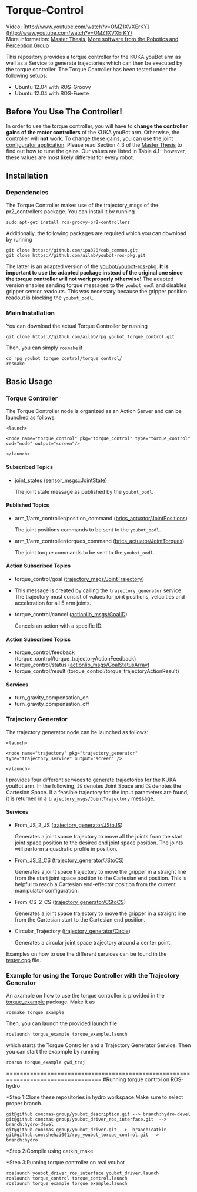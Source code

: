 Torque-Control
==============

Video: [http://www.youtube.com/watch?v=OMZ1XVXErKY](http://www.youtube.com/watch?v=OMZ1XVXErKY)  
More information: [Master Thesis](http://rpg.ifi.uzh.ch/docs/theses/Benjamin_Keiser_Torque_Control_2013.pdf), [More software from the Robotics and Perception Group](http://rpg.ifi.uzh.ch/software_datasets.html)

This repository provides a torque controller for the KUKA youBot arm as well as a Service to generate trajectories which can then be executed by the torque controller. The Torque Controller has been tested under the following setups:

* Ubuntu 12.04 with ROS-Groovy
* Ubuntu 12.04 with ROS-Fuerte

Before You Use The Controller!
------------------------------

In order to use the torque controller, you will have to **change the controller gains of the motor controllers** of the KUKA youBot arm. Otherwise, the controller will **not** work. To change these gains, you can use the [joint configurator application](https://github.com/youbot/youbot_applications/tree/master/joint_configurator). Please read Section 4.3 of the [Master Thesis](http://rpg.ifi.uzh.ch/docs/theses/Benjamin_Keiser_Torque_Control_2013.pdf) to find out how to tune the gains. Our values are listed in Table 4.1--however, these values are most likely different for every robot. 


Installation
------------

### Dependencies

The Torque Controller makes use of the trajectory_msgs of the pr2_controllers package. You can install it by running

    sudo apt-get install ros-groovy-pr2-controllers
    
Additionally, the following packages are required which you can download by running

    git clone https://github.com/ipa320/cob_common.git
    git clone https://github.com/ailab/youbot-ros-pkg.git

The latter is an adapted version of the [youbot/youbot-ros-pkg](https://github.com/youbot/youbot-ros-pkg). **It is important to use the adapted package instead of the original one since the torque controller will not work properly otherwise!** The adapted version enables sending torque messages to the `youbot_oodl` and disables gripper sensor readouts. This was necessary because the gripper position readout is blocking the `youbot_oodl`.

### Main Installation

You can download the actual Torque Controller by running

    git clone https://github.com/ailab/rpg_youbot_torque_control.git
    
Then, you can simply `rosmake` it

    cd rpg_youbot_torque_control/torque_control/
    rosmake

Basic Usage
-----------

### Torque Controller

The Torque Controller node is organized as an Action Server and can be launched as follows:

    <launch>
  
    <node name="torque_control" pkg="torque_control" type="torque_control" cwd="node" output="screen"/>
  
    </launch>
    
#### Subscribed Topics

* joint_states ([sensor_msgs::JointState](http://docs.ros.org/api/sensor_msgs/html/msg/JointState.html))

  The joint state message as published by the `youbot_oodl`.

#### Published Topics

* arm_1/arm_controller/position_command ([brics_actuator/JointPositions](https://github.com/ipa320/cob_common/blob/groovy_dev/brics_actuator/msg/JointPositions.msg))

  The joint positions commands to be sent to the `youbot_oodl`.

* arm_1/arm_controller/torques_command ([brics_actuator/JointTorques](https://github.com/ipa320/cob_common/blob/groovy_dev/brics_actuator/msg/JointTorques.msg))

  The joint torque commands to be sent to the `youbot_oodl`.

#### Action Subscribed Topics

* torque_control/goal ([trajectory_msgs/JointTrajectory](http://docs.ros.org/api/trajectory_msgs/html/msg/JointTrajectory.html))
* 
  This message is created by calling the `trajectory_generator` service. The trajectory must consist of values for joint positions, velocities and acceleration for all 5 arm joints.

* torque_control/cancel ([actionlib_msgs/GoalID](http://docs.ros.org/api/actionlib_msgs/html/msg/GoalID.html))

  Cancels an action with a specific ID.

#### Action Subscribed Topics

* torque_control/feedback (torque_control/torque_trajectoryActionFeedback)
* torque_control/status ([actionlib_msgs/GoalStatusArray](http://docs.ros.org/api/actionlib_msgs/html/msg/GoalStatusArray.html))
* torque_control/result (torque_control/torque_trajectoryActionResult)

#### Services

* turn_gravity_compensation_on
* turn_gravity_compensation_off

### Trajectory Generator

The trajectory generator node can be launched as follows:

    <launch>

    <node name="trajectory" pkg="trajectory_generator" type="trajectory_service" output="screen" />

    </launch>
    
I provides four different services to generate trajectories for the KUKA youBot arm. In the following, `JS` denotes Joint Space and `CS` denotes the Cartesion Space. If a feasible trajectory for the input parameters are found, it is returned in a `trajectory_msgs/JointTrajectory` message.

#### Services

* From_JS_2_JS ([trajectory_generator/JStoJS](https://github.com/ailab/rpg_youbot_torque_control/blob/master/trajectory_generator/srv/JStoJS.srv))

  Generates a joint space trajectory to move all the joints from the start joint space position to the desired end joint space position. The joints will perform a quadratic profile in position.
  
* From_JS_2_CS ([trajectory_generator/JStoCS](https://github.com/ailab/rpg_youbot_torque_control/blob/master/trajectory_generator/srv/JStoCS.srv))

  Generates a joint space trajectory to move the gripper in a straight line from the start joint space position to the Cartesian end position. This is helpful to reach a Cartesian end-effector position from the current manipulator configuration.
  
* From_CS_2_CS ([trajectory_generator/CStoCS](https://github.com/ailab/rpg_youbot_torque_control/blob/master/trajectory_generator/srv/CStoCS.srv))

  Generates a joint space trajectory to move the gripper in a straight line from the Cartesian start to the Cartesian end position.

* Circular_Trajectory ([trajectory_generator/Circle](https://github.com/ailab/rpg_youbot_torque_control/blob/master/trajectory_generator/srv/Circle.srv))

  Generates a circular joint space trajectory around a center point.

Examples on how to use the different services can be found in the [tester.cpp](https://github.com/ailab/rpg_youbot_torque_control/blob/master/trajectory_generator/src/tester.cpp) file.

### Example for using the Torque Controller with the Trajectory Generator

An axample on how to use the torque controller is provided in the [torque_example](https://github.com/ailab/rpg_youbot_torque_control/tree/master/torque_example) package. Make it as

    rosmake torque_example

Then, you can launch the provided launch file

    roslaunch torque_example torque_example.launch

which starts the Torque Controller and a Trajectory Generator Service. Then you can start the exapmple by running

    rosrun torque_example gwd_traj
    

==================================================================================
#Running torque control on ROS-hydro

*Step 1:Clone these repositories in hydro workspace.Make sure to select proper branch.

    git@github.com:mas-group/youbot_description.git --> branch:hydro-devel
    git@github.com:mas-group/youbot_driver_ros_interface.git  --> branch:hydro-devel
    git@github.com:mas-group/youbot_driver.git -->  branch:catkin
    git@github.com:shehzi001/rpg_youbot_torque_control.git --> branch:hydro 

*Step 2:Compile using catkin_make

*Step 3:Running torque controller on real youbot

    roslaunch youbot_driver_ros_interface youbot_driver.launch
    roslaunch torque_control torque_control.launch
    roslaunch torque_example torque_example.launch

